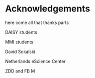 # Acknowledgements

here come all that thanks parts

DAISY students

MMI students

David Sokalski

Netherlands eScience Center

ZDD and FB M